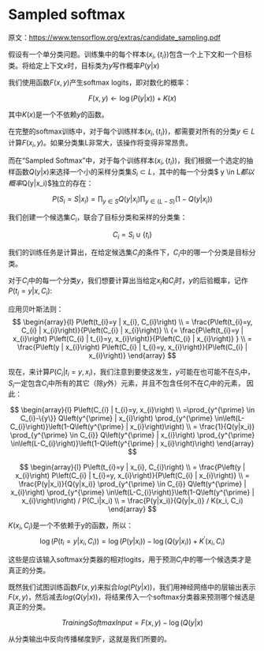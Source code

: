 # Sampled softmax

原文：https://www.tensorflow.org/extras/candidate_sampling.pdf

假设有一个单分类问题。训练集中的每个样本$(x_i, \{t_i\})$包含一个上下文和一个目标类。将给定上下文$x$时，目标类为$y$写作概率$P(y|x)$

我们使用函数$F(x,y)$产生softmax logits，即对数化的概率：

$$ F(x, y) \leftarrow \log (P(y | x))+K(x) $$

其中$K(x)$是一个不依赖$y$的函数。

在完整的softmax训练中，对于每个训练样本$(x_i, \{t_i\})$，都需要对所有的分类$y \in L$计算$F(x_i,y)$。如果分类集L非常大，该操作将变得非常昂贵。

而在“Sampled Softmax”中，对于每个训练样本$(x_i, \{t_i\})$，我们根据一个选定的抽样函数$Q(y|x)$来选择一个小的采样分类集$S_{i} \subset L$，其中的每一个分类$ y \in L$都以概率$Q(y|x_i)$独立的存在：

$$
P\left(S_{i}=S | x_{i}\right)=\prod_{y \in S} Q\left(y | x_{i}\right) \prod_{y \in(L-S)}\left(1-Q\left(y | x_{i}\right)\right)
$$

我们创建一个候选集$C_i$，联合了目标分类和采样的分类集：

$$
C_{i}=S_{i} \cup\left\{t_{i}\right\}
$$

我们的训练任务是计算出，在给定候选集$C_i$的条件下，$C_i$中的哪一个分类是目标分类。

对于$C_i$中的每一个分类$y$，我们想要计算出当给定$x_i$和$C_i$时，$y$的后验概率，记作$P\left(t_{i}=y | x, C_{i}\right)$:

应用贝叶斯法则：
$$
\begin{array}{l}
P\left(t_{i}=y | x_{i}, C_{i}\right)
\\ = \frac{P\left(t_{i}=y, C_{i} | x_{i}\right)}{P\left(C_{i} | x_{i}\right)} 
\\  {= \frac{P\left(t_{i}=y | x_{i}\right) P\left(C_{i} | t_{i}=y, x_{i}\right)}{P\left(C_{i} | x_{i}\right)} }
\\ = \frac{P\left(y | x_{i}\right) P\left(C_{i} | t_{i}=y, x_{i}\right)}{P\left(C_{i} | x_{i}\right)} 
\end{array}
$$

现在，来计算$P\left(C_{i} | t_{i}=y, x_{i}\right)$，我们注意到要使这发生，$y$可能在也可能不在$S_i$中，$S_i$一定包含$C_i$中所有的其它（除$y$外）元素，并且不包含任何不在$C_i$中的元素，
因此：

$$
\begin{array}{l}
P\left(C_{i} | t_{i}=y, x_{i}\right)
\\ =\prod_{y^{\prime} \in C_{i}-\{y\}} Q\left(y^{\prime} | x_{i}\right) \prod_{y^{\prime} \in\left(L-C_{i}\right)}\left(1-Q\left(y^{\prime} | x_{i}\right)\right)
\\ = \frac{1}{Q(y|x_i)} \prod_{y^{\prime} \in C_{i}} Q\left(y^{\prime} | x_{i}\right) \prod_{y^{\prime} \in\left(L-C_{i}\right)}\left(1-Q\left(y^{\prime} | x_{i}\right)\right)
\end{array}
$$

$$
\begin{array}{l}
P\left(t_{i}=y | x_{i}, C_{i}\right)
\\ = \frac{P\left(y | x_{i}\right) P\left(C_{i} | t_{i}=y, x_{i}\right)}{P\left(C_{i} | x_{i}\right)} 
\\ = \frac{P(y|x_i)}{Q(y|x_i)} \prod_{y^{\prime} \in C_{i}} Q\left(y^{\prime} | x_{i}\right) \prod_{y^{\prime} \in\left(L-C_{i}\right)}\left(1-Q\left(y^{\prime} | x_{i}\right)\right) / P(C_i|x_i)
\\ = \frac{P(y|x_i)}{Q(y|x_i)} / K(x_i, C_i)
\end{array}
$$

$K(x_i, C_i)$是一个不依赖于y的函数，所以：
$$
\log \left(P\left(t_{i}=y | x_{i}, C_{i}\right)\right)=\log \left(P\left(y | x_{i}\right)\right)-\log \left(Q\left(y | x_{i}\right)\right)+K^{\prime}\left(x_{i}, C_{i}\right)
$$

这些是应该输入softmax分类器的相对logits，用于预测$C_i$中的哪一个候选类才是真正的分类。

既然我们试图训练函数$F(x, y)$来拟合$log(P(y|x))$，我们用神经网络中的层输出表示$F(x, y)$，然后减去$log(Q(y|x))$，将结果传入一个softmax分类器来预测哪个候选是真正的分类。

$$
Training Softmax Input=F(x, y)-\log (Q(y | x)
$$

从分类输出中反向传播梯度到F，这就是我们所要的。